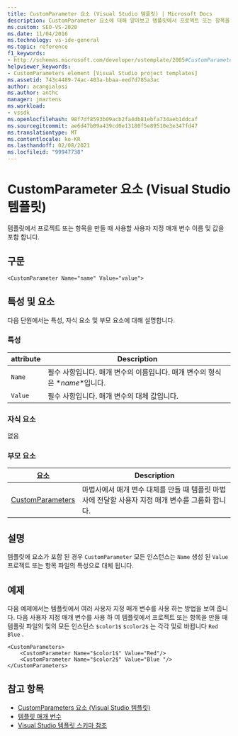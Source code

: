 ```yaml
---
title: CustomParameter 요소 (Visual Studio 템플릿) | Microsoft Docs
description: CustomParameter 요소에 대해 알아보고 템플릿에서 프로젝트 또는 항목을 만들 때 사용할 사용자 지정 매개 변수 이름 및 값을 포함 하는 방법에 대해 알아봅니다.
ms.custom: SEO-VS-2020
ms.date: 11/04/2016
ms.technology: vs-ide-general
ms.topic: reference
f1_keywords:
- http://schemas.microsoft.com/developer/vstemplate/2005#CustomParameter
helpviewer_keywords:
- CustomParameters element [Visual Studio project templates]
ms.assetid: 743c4489-74ac-403a-bbaa-eed7d785a3ac
author: acangialosi
ms.author: anthc
manager: jmartens
ms.workload:
- vssdk
ms.openlocfilehash: 98f7df8593b09acb2fa4db81ebfa734aeb1ddcaf
ms.sourcegitcommit: ae6d47b09a439cd0e13180f5e89510e3e347fd47
ms.translationtype: MT
ms.contentlocale: ko-KR
ms.lasthandoff: 02/08/2021
ms.locfileid: "99947738"
---
```

# <a name="customparameter-element-visual-studio-templates"></a>CustomParameter 요소 (Visual Studio 템플릿)
템플릿에서 프로젝트 또는 항목을 만들 때 사용할 사용자 지정 매개 변수 이름 및 값을 포함 합니다.

## <a name="syntax"></a>구문

```
<CustomParameter Name="name" Value="value">
```

## <a name="attributes-and-elements"></a>특성 및 요소
 다음 단원에서는 특성, 자식 요소 및 부모 요소에 대해 설명합니다.

### <a name="attributes"></a>특성

|attribute|Description|
|---------------|-----------------|
|`Name`|필수 사항입니다. 매개 변수의 이름입니다. 매개 변수의 형식은 $*name*$입니다.|
|`Value`|필수 사항입니다. 매개 변수의 대체 값입니다.|

### <a name="child-elements"></a>자식 요소
 없음

### <a name="parent-elements"></a>부모 요소

|요소|Description|
|-------------|-----------------|
|[CustomParameters](../extensibility/customparameters-element-visual-studio-templates.md)|마법사에서 매개 변수 대체를 만들 때 템플릿 마법사에 전달할 사용자 지정 매개 변수를 그룹화 합니다.|

## <a name="remarks"></a>설명
 템플릿에 요소가 포함 된 경우 `CustomParameter` 모든 인스턴스는 `Name` 생성 된 `Value` 프로젝트 또는 항목 파일의 특성으로 대체 됩니다.

## <a name="example"></a>예제
 다음 예제에서는 템플릿에서 여러 사용자 지정 매개 변수를 사용 하는 방법을 보여 줍니다. 다음 사용자 지정 매개 변수를 사용 하 여 템플릿에서 프로젝트 또는 항목을 만들 때 템플릿 파일의 및의 모든 인스턴스 `$color1$` `$color2$` 는 각각 및로 바뀝니다 `Red` `Blue` .

```
<CustomParameters>
    <CustomParameter Name="$color1$" Value="Red"/>
    <CustomParameter Name="$color2$" Value="Blue "/>
</CustomParameters>
```

## <a name="see-also"></a>참고 항목
- [CustomParameters 요소 (Visual Studio 템플릿)](../extensibility/customparameters-element-visual-studio-templates.md)
- [템플릿 매개 변수](../ide/template-parameters.md)
- [Visual Studio 템플릿 스키마 참조](../extensibility/visual-studio-template-schema-reference.md)
